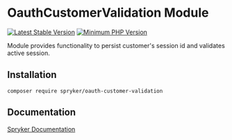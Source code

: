 # OauthCustomerValidation Module
[![Latest Stable Version](https://poser.pugx.org/spryker/oauth-customer-validation/v/stable.svg)](https://packagist.org/packages/spryker/oauth-customer-validation)
[![Minimum PHP Version](https://img.shields.io/badge/php-%3E%3D%208.2-8892BF.svg)](https://php.net/)

Module provides functionality to persist customer's session id and validates active session.

## Installation

```
composer require spryker/oauth-customer-validation
```

## Documentation

[Spryker Documentation](https://docs.spryker.com)
